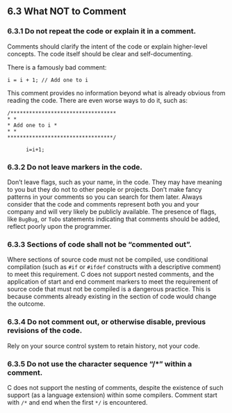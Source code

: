 <!--- @file
  6.3 What NOT to Comment

  Copyright (c) 2006-2017, Intel Corporation. All rights reserved.<BR>

  Redistribution and use in source (original document form) and 'compiled'
  forms (converted to PDF, epub, HTML and other formats) with or without
  modification, are permitted provided that the following conditions are met:

  1) Redistributions of source code (original document form) must retain the
     above copyright notice, this list of conditions and the following
     disclaimer as the first lines of this file unmodified.

  2) Redistributions in compiled form (transformed to other DTDs, converted to
     PDF, epub, HTML and other formats) must reproduce the above copyright
     notice, this list of conditions and the following disclaimer in the
     documentation and/or other materials provided with the distribution.

  THIS DOCUMENTATION IS PROVIDED BY TIANOCORE PROJECT "AS IS" AND ANY EXPRESS OR
  IMPLIED WARRANTIES, INCLUDING, BUT NOT LIMITED TO, THE IMPLIED WARRANTIES OF
  MERCHANTABILITY AND FITNESS FOR A PARTICULAR PURPOSE ARE DISCLAIMED. IN NO
  EVENT SHALL TIANOCORE PROJECT  BE LIABLE FOR ANY DIRECT, INDIRECT, INCIDENTAL,
  SPECIAL, EXEMPLARY, OR CONSEQUENTIAL DAMAGES (INCLUDING, BUT NOT LIMITED TO,
  PROCUREMENT OF SUBSTITUTE GOODS OR SERVICES; LOSS OF USE, DATA, OR PROFITS;
  OR BUSINESS INTERRUPTION) HOWEVER CAUSED AND ON ANY THEORY OF LIABILITY,
  WHETHER IN CONTRACT, STRICT LIABILITY, OR TORT (INCLUDING NEGLIGENCE OR
  OTHERWISE) ARISING IN ANY WAY OUT OF THE USE OF THIS DOCUMENTATION, EVEN IF
  ADVISED OF THE POSSIBILITY OF SUCH DAMAGE.

-->

## 6.3 What NOT to Comment

### 6.3.1 Do not repeat the code or explain it in a comment.

Comments should clarify the intent of the code or explain higher-level
concepts. The code itself should be clear and self-documenting.

There is a famously bad comment:

```
i = i + 1; // Add one to i
```

This comment provides no information beyond what is already obvious from
reading the code. There are even worse ways to do it, such as:

```
/**********************************
* *
* Add one to i *
* *
**********************************/

      i=i+1;

```


### 6.3.2 Do not leave markers in the code.

Don’t leave flags, such as your name, in the code. They may have meaning to you
but they do not to other people or projects. Don’t make fancy patterns in your
comments so you can search for them later. Always consider that the code and
comments represent both you and your company and will very likely be publicly
available. The presence of flags, like `BugBug`, or `ToDo` statements indicating
that comments should be added, reflect poorly upon the programmer.

### 6.3.3 Sections of code shall not be “commented out”.

Where sections of source code must not be compiled, use conditional compilation
(such as `#if` or `#ifdef` constructs with a descriptive comment) to meet this
requirement. C does not support nested comments, and the application of start
and end comment markers to meet the requirement of source code that must not be
compiled is a dangerous practice. This is because comments already existing in
the section of code would change the outcome.

### 6.3.4 Do not comment out, or otherwise disable, previous revisions of the code.

Rely on your source control system to retain history, not your code.

### 6.3.5 Do not use the character sequence “/*” within a comment.

C does not support the nesting of comments, despite the existence of such
support (as a language extension) within some compilers. Comment start with `/*`
and end when the first `*/` is encountered.
